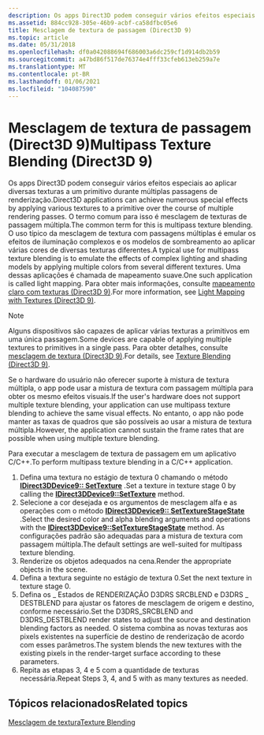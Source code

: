 ```yaml
---
description: Os apps Direct3D podem conseguir vários efeitos especiais ao aplicar diversas texturas a um primitivo durante múltiplas passagens de renderização.
ms.assetid: 884cc928-305e-46b9-acbf-ca58dfbc05e6
title: Mesclagem de textura de passagem (Direct3D 9)
ms.topic: article
ms.date: 05/31/2018
ms.openlocfilehash: df0a042088694f686003a6dc259cf1d914db2b59
ms.sourcegitcommit: a47bd86f517de76374e4fff33cfeb613eb259a7e
ms.translationtype: MT
ms.contentlocale: pt-BR
ms.lasthandoff: 01/06/2021
ms.locfileid: "104087590"
---
```

# <a name="multipass-texture-blending-direct3d-9"></a><span data-ttu-id="e6b3f-103">Mesclagem de textura de passagem (Direct3D 9)</span><span class="sxs-lookup"><span data-stu-id="e6b3f-103">Multipass Texture Blending (Direct3D 9)</span></span>

<span data-ttu-id="e6b3f-104">Os apps Direct3D podem conseguir vários efeitos especiais ao aplicar diversas texturas a um primitivo durante múltiplas passagens de renderização.</span><span class="sxs-lookup"><span data-stu-id="e6b3f-104">Direct3D applications can achieve numerous special effects by applying various textures to a primitive over the course of multiple rendering passes.</span></span> <span data-ttu-id="e6b3f-105">O termo comum para isso é mesclagem de texturas de passagem múltipla.</span><span class="sxs-lookup"><span data-stu-id="e6b3f-105">The common term for this is multipass texture blending.</span></span> <span data-ttu-id="e6b3f-106">O uso típico da mesclagem de textura com passagens múltiplas é emular os efeitos de iluminação complexos e os modelos de sombreamento ao aplicar várias cores de diversas texturas diferentes.</span><span class="sxs-lookup"><span data-stu-id="e6b3f-106">A typical use for multipass texture blending is to emulate the effects of complex lighting and shading models by applying multiple colors from several different textures.</span></span> <span data-ttu-id="e6b3f-107">Uma dessas aplicações é chamada de mapeamento suave.</span><span class="sxs-lookup"><span data-stu-id="e6b3f-107">One such application is called light mapping.</span></span> <span data-ttu-id="e6b3f-108">Para obter mais informações, consulte [mapeamento claro com texturas (Direct3D 9)](light-mapping-with-textures.md).</span><span class="sxs-lookup"><span data-stu-id="e6b3f-108">For more information, see [Light Mapping with Textures (Direct3D 9)](light-mapping-with-textures.md).</span></span>

> [!Note]  
> <span data-ttu-id="e6b3f-109">Alguns dispositivos são capazes de aplicar várias texturas a primitivos em uma única passagem.</span><span class="sxs-lookup"><span data-stu-id="e6b3f-109">Some devices are capable of applying multiple textures to primitives in a single pass.</span></span> <span data-ttu-id="e6b3f-110">Para obter detalhes, consulte [mesclagem de textura (Direct3D 9)](texture-blending.md).</span><span class="sxs-lookup"><span data-stu-id="e6b3f-110">For details, see [Texture Blending (Direct3D 9)](texture-blending.md).</span></span>

 

<span data-ttu-id="e6b3f-111">Se o hardware do usuário não oferecer suporte à mistura de textura múltipla, o app pode usar a mistura de textura com passagem múltipla para obter os mesmo efeitos visuais.</span><span class="sxs-lookup"><span data-stu-id="e6b3f-111">If the user's hardware does not support multiple texture blending, your application can use multipass texture blending to achieve the same visual effects.</span></span> <span data-ttu-id="e6b3f-112">No entanto, o app não pode manter as taxas de quadros que são possíveis ao usar a mistura de textura múltipla.</span><span class="sxs-lookup"><span data-stu-id="e6b3f-112">However, the application cannot sustain the frame rates that are possible when using multiple texture blending.</span></span>

<span data-ttu-id="e6b3f-113">Para executar a mesclagem de textura de passagem em um aplicativo C/C++.</span><span class="sxs-lookup"><span data-stu-id="e6b3f-113">To perform multipass texture blending in a C/C++ application.</span></span>

1.  <span data-ttu-id="e6b3f-114">Defina uma textura no estágio de textura 0 chamando o método [**IDirect3DDevice9:: SetTexture**](/windows/win32/api/d3d9helper/nf-d3d9helper-idirect3ddevice9-settexture) .</span><span class="sxs-lookup"><span data-stu-id="e6b3f-114">Set a texture in texture stage 0 by calling the [**IDirect3DDevice9::SetTexture**](/windows/win32/api/d3d9helper/nf-d3d9helper-idirect3ddevice9-settexture) method.</span></span>
2.  <span data-ttu-id="e6b3f-115">Selecione a cor desejada e os argumentos de mesclagem alfa e as operações com o método [**IDirect3DDevice9:: SetTextureStageState**](/windows/win32/api/d3d9helper/nf-d3d9helper-idirect3ddevice9-settexturestagestate) .</span><span class="sxs-lookup"><span data-stu-id="e6b3f-115">Select the desired color and alpha blending arguments and operations with the [**IDirect3DDevice9::SetTextureStageState**](/windows/win32/api/d3d9helper/nf-d3d9helper-idirect3ddevice9-settexturestagestate) method.</span></span> <span data-ttu-id="e6b3f-116">As configurações padrão são adequadas para a mistura de textura com passagem múltipla.</span><span class="sxs-lookup"><span data-stu-id="e6b3f-116">The default settings are well-suited for multipass texture blending.</span></span>
3.  <span data-ttu-id="e6b3f-117">Renderize os objetos adequados na cena.</span><span class="sxs-lookup"><span data-stu-id="e6b3f-117">Render the appropriate objects in the scene.</span></span>
4.  <span data-ttu-id="e6b3f-118">Defina a textura seguinte no estágio de textura 0.</span><span class="sxs-lookup"><span data-stu-id="e6b3f-118">Set the next texture in texture stage 0.</span></span>
5.  <span data-ttu-id="e6b3f-119">Defina os \_ Estados de RENDERIZAÇÃO D3DRS SRCBLEND e D3DRS \_ DESTBLEND para ajustar os fatores de mesclagem de origem e destino, conforme necessário.</span><span class="sxs-lookup"><span data-stu-id="e6b3f-119">Set the D3DRS\_SRCBLEND and D3DRS\_DESTBLEND render states to adjust the source and destination blending factors as needed.</span></span> <span data-ttu-id="e6b3f-120">O sistema combina as novas texturas aos pixels existentes na superfície de destino de renderização de acordo com esses parâmetros.</span><span class="sxs-lookup"><span data-stu-id="e6b3f-120">The system blends the new textures with the existing pixels in the render-target surface according to these parameters.</span></span>
6.  <span data-ttu-id="e6b3f-121">Repita as etapas 3, 4 e 5 com a quantidade de texturas necessária.</span><span class="sxs-lookup"><span data-stu-id="e6b3f-121">Repeat Steps 3, 4, and 5 with as many textures as needed.</span></span>

## <a name="related-topics"></a><span data-ttu-id="e6b3f-122">Tópicos relacionados</span><span class="sxs-lookup"><span data-stu-id="e6b3f-122">Related topics</span></span>

<dl> <dt>

[<span data-ttu-id="e6b3f-123">Mesclagem de textura</span><span class="sxs-lookup"><span data-stu-id="e6b3f-123">Texture Blending</span></span>](texture-blending.md)
</dt> </dl>

 

 
